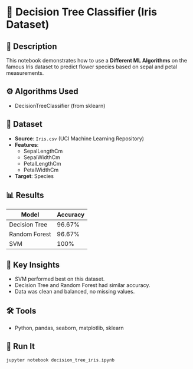 # 🌳 Decision Tree Classifier (Iris Dataset)

## 📄 Description
This notebook demonstrates how to use a **Different ML Algorithms** on the famous Iris dataset to predict flower species based on sepal and petal measurements.

## ⚙️ Algorithms Used
- DecisionTreeClassifier (from sklearn)

## 🧪 Dataset
- **Source**: `Iris.csv` (UCI Machine Learning Repository)
- **Features**:
  - SepalLengthCm
  - SepalWidthCm
  - PetalLengthCm
  - PetalWidthCm
- **Target**: Species

## 📊 Results
| Model | Accuracy |
|--------|-----------|
| Decision Tree | 96.67% |
| Random Forest | 96.67% |
| SVM | 100% |

## 🧠 Key Insights
- SVM performed best on this dataset.
- Decision Tree and Random Forest had similar accuracy.
- Data was clean and balanced, no missing values.

## 🛠️ Tools
- Python, pandas, seaborn, matplotlib, sklearn

## 🚀 Run It
```bash
jupyter notebook decision_tree_iris.ipynb
